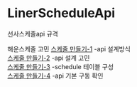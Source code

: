 
# LinerScheduleApi
선사스케줄api 규격

해운스케줄 고민
<a href='https://velog.io/@dlehden/%ED%95%B4%EC%9A%B4-%EC%8A%A4%EC%BC%80%EC%A4%84-rest-api-%EB%A7%8C%EB%93%A4%EA%B8%B0-1'> 스케줄 만들기-1</a>
   -api 설계방식  
<a href='https://velog.io/@dlehden/%ED%95%B4%EC%9A%B4-%EC%8A%A4%EC%BC%80%EC%A4%84-rest-api-%EB%A7%8C%EB%93%A4%EA%B8%B0-2'> 스케줄 만들기-2</a>
   -api 설계 고민  
<a href='https://velog.io/@dlehden/%ED%95%B4%EC%9A%B4-%EC%8A%A4%EC%BC%80%EC%A4%84-rest-api-%EB%A7%8C%EB%93%A4%EA%B8%B0-3'> 스케줄 만들기-3</a>
   -schedule 테이블 구성   
<a href='https://velog.io/@dlehden/%ED%95%B4%EC%9A%B4-%EC%8A%A4%EC%BC%80%EC%A4%84-rest-api-%EB%A7%8C%EB%93%A4%EA%B8%B0-4'> 스케줄 만들기-4</a>
   -api 기본 구동 확인  
